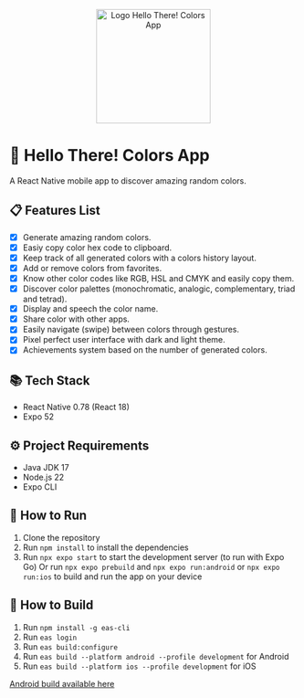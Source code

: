 <p align="center">
  <img src="https://github.com/user-attachments/assets/0a516a83-ba52-4927-b896-6e5967f4bacf" alt="Logo Hello There! Colors App" width="200"/>
</p>


# 🎨 Hello There! Colors App

A React Native mobile app to discover amazing random colors.

## 📋 Features List

- [x] Generate amazing random colors.
- [x] Easiy copy color hex code to clipboard.
- [x] Keep track of all generated colors with a colors history layout.
- [x] Add or remove colors from favorites.
- [x] Know other color codes like RGB, HSL and CMYK and easily copy them.
- [x] Discover color palettes (monochromatic, analogic, complementary, triad and tetrad).
- [x] Display and speech the color name.
- [x] Share color with other apps.
- [x] Easily navigate (swipe) between colors through gestures.
- [x] Pixel perfect user interface with dark and light theme.
- [x] Achievements system based on the number of generated colors.

## 📚 Tech Stack

- React Native 0.78 (React 18)
- Expo 52

## ⚙️ Project Requirements

- Java JDK 17
- Node.js 22
- Expo CLI

## 🏃 How to Run

1. Clone the repository
2. Run `npm install` to install the dependencies
3. Run `npx expo start` to start the development server (to run with Expo Go)
Or run `npx expo prebuild` and `npx expo run:android` or `npx expo run:ios` to build and run the app on your device

## 🔨 How to Build

1. Run `npm install -g eas-cli`
2. Run `eas login`
3. Run `eas build:configure`
4. Run `eas build --platform android --profile development` for Android
5. Run `eas build --platform ios --profile development` for iOS

[Android build available here](https://expo.dev/accounts/lucasvribeiro/projects/hello-there-colors-app/builds/c7c1ba2d-e64c-4564-bc21-bb6509fac7b8)
